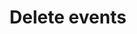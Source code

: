 ---
title: Delete events
excerpt: The method is used for deleting events occurred during selected period.
api:
  file: yespo.json
  operationId: removeHistoryEvents
hidden: false
---